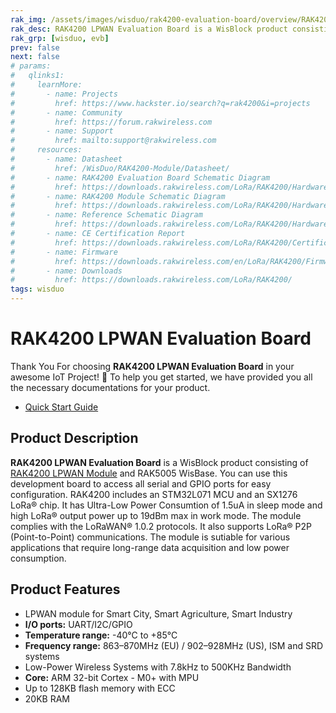 ```yaml
---
rak_img: /assets/images/wisduo/rak4200-evaluation-board/overview/RAK4200_Evaluation_Board.png
rak_desc: RAK4200 LPWAN Evaluation Board is a WisBlock product consisting of RAK4200 LPWAN Module and RAK5005 WisBase. You can use this development board to access all serial and GPIO ports for easy configuration.
rak_grp: [wisduo, evb]
prev: false
next: false
# params:
#   qlinks1:
#     learnMore:
#       - name: Projects
#         href: https://www.hackster.io/search?q=rak4200&i=projects
#       - name: Community
#         href: https://forum.rakwireless.com
#       - name: Support
#         href: mailto:support@rakwireless.com
#     resources:
#       - name: Datasheet
#         href: /WisDuo/RAK4200-Module/Datasheet/
#       - name: RAK4200 Evaluation Board Schematic Diagram
#         href: https://downloads.rakwireless.com/LoRa/RAK4200/Hardware-Specification/RAK4200_EVB_Schematic.pdf
#       - name: RAK4200 Module Schematic Diagram
#         href: https://downloads.rakwireless.com/LoRa/RAK4200/Hardware-Specification/RAK4200_Schematic.pdf
#       - name: Reference Schematic Diagram
#         href: https://downloads.rakwireless.com/LoRa/RAK4200/Hardware-Specification/RAK4200_Ref_Circuit.pdf
#       - name: CE Certification Report
#         href: https://downloads.rakwireless.com/LoRa/RAK4200/Certification-Report/
#       - name: Firmware
#         href: https://downloads.rakwireless.com/en/LoRa/RAK4200/Firmware/
#       - name: Downloads
#         href: https://downloads.rakwireless.com/LoRa/RAK4200/
tags: wisduo
---
```

# RAK4200 LPWAN Evaluation Board
Thank You For choosing **RAK4200 LPWAN Evaluation Board** in your awesome IoT Project! 🎉 To help you get started, we have provided you all the necessary documentations for your product.

* [Quick Start Guide](../Quickstart/)

<!-- <rk-img
  src="/assets/images/wisduo/rak4200-evaluation-board/overview/ebqbxdsu3iazrm9y4jp3.png"
  width="50%"
  figure-number="1"
  caption="RAK4200 LPWAN Evaluation Board"
/> -->

## Product Description

**RAK4200 LPWAN Evaluation Board** is a WisBlock product consisting of [RAK4200 LPWAN Module](https://store.rakwireless.com/products/rak4200-lora-module) and RAK5005 WisBase. You can use this development board to access all serial and GPIO ports for easy configuration. RAK4200 includes an STM32L071 MCU and an SX1276 LoRa® chip. It has Ultra-Low Power Consumtion of 1.5uA in sleep mode and high LoRa® output power up to 19dBm max in work mode. The module complies with the LoRaWAN® 1.0.2 protocols. It also supports LoRa® P2P (Point-to-Point) communications. The module is sutiable for various applications that require long-range data acquisition and low power consumption.

<!-- <rk-btn
  src="../Quickstart/"
  label="Set up Your RAK4200 LPWAN Evaluation Board"
/>

<rk-quick-links :params="$page.frontmatter.params.qlinks1" /> -->

## Product Features

- LPWAN module for Smart City, Smart Agriculture, Smart Industry
- **I/O ports:** UART/I2C/GPIO
- **Temperature range:** -40°C to +85°C
- **Frequency range:** 863–870MHz (EU) / 902–928MHz (US), ISM and SRD systems
- Low-Power Wireless Systems with 7.8kHz to 500KHz Bandwidth
- **Core:** ARM 32-bit Cortex - M0+ with MPU
- Up to 128KB flash memory with ECC
- 20KB RAM

<!-- <rk-btn
  src="https://store.rakwireless.com/products/rak4200-evaluation-board"
  label="Buy a RAK4200 LPWAN Evaluation Board"
  _blank
/> -->
